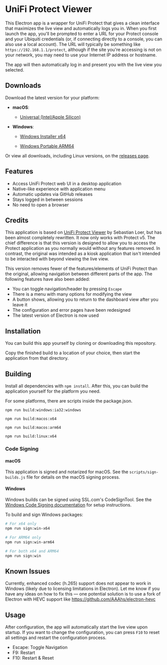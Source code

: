 # UniFi Protect Viewer

This Electron app is a wrapper for UniFi Protect that gives a clean interface that maximizes the live view and automatically logs you in. When you first launch the app, you'll be prompted to enter a URL for your Protect console and your Ubiquiti credentials (or, if connecting directly to a console, you can also use a local account). The URL will typically be something like `https://192.168.1.1/protect`, although if the site you're accessing is not on your network, you may need to use your Internet IP address or hostname.

The app will then automatically log in and present you with the live view you selected.

## Downloads

Download the latest version for your platform:

- **macOS**:

  - [Universal (Intel/Apple Silicon)](https://github.com/jdlien/unifi-protect-viewer/releases/latest/download/UniFi-Protect-Viewer-universal.dmg)

- **Windows**:

  - [Windows Installer x64](https://github.com/jdlien/unifi-protect-viewer/releases/latest/download/UniFi-Protect-Viewer-Setup-x64.exe)

  - [Windows Portable ARM64](https://github.com/jdlien/unifi-protect-viewer/releases/latest/download/UniFi-Protect-Viewer-arm64-win.zip)

Or view all downloads, including Linux versions, on the [releases page](https://github.com/jdlien/unifi-protect-viewer/releases/latest).

## Features

- Access UniFi Protect web UI in a desktop application
- Native-like experience with application menu
- Automatic updates via GitHub releases
- Stays logged in between sessions
- No need to open a browser

<!-- I'm not sure if this is really needed
## GitHub Authentication for Updates

To enable automatic updates from GitHub, you need to:

1. Create a GitHub Personal Access Token (PAT) at https://github.com/settings/tokens with "repo" scope
2. Set the token as GH_TOKEN environment variable when running the app
3. Or add it to a `.env` file in the root directory:
   ```
   GH_TOKEN=your_token_here
   ```

Without a valid GitHub token, the application will still work, but it won't be able to check for or download updates.
-->

## Credits

This application is based on [UniFi Protect Viewer](https://github.com/digital195/unifi-protect-viewer) by Sebastian Loer, but has been almost completely rewritten. It now only works with Protect v5. The chief difference is that this version is designed to allow you to access the Protect application as you normally would without any features removed. In contrast, the original was intended as a kiosk application that isn't intended to be interacted with beyond viewing the live view.

This version removes fewer of the features/elements of UniFi Protect than the original, allowing navigation between different parts of the app. The following features have also been added:

- You can toggle navigation/header by pressing `Escape`
- There is a menu with many options for modifying the view
- A button shows, allowing you to return to the dashboard view after you leave it
- The configuration and error pages have been redesigned
- The latest version of Electron is now used

## Installation

You can build this app yourself by cloning or downloading this repository.

Copy the finished build to a location of your choice, then start the application from that directory.

## Building

Install all dependencies with `npm install`. After this, you can build the application yourself for the platform you need.

For some platforms, there are scripts inside the package.json.

`npm run build:windows:ia32:windows`

`npm run build:macos:x64`

`npm run build:macos:arm64`

`npm run build:linux:x64`

### Code Signing

#### macOS

This application is signed and notarized for macOS. See the `scripts/sign-builds.js` file for details on the macOS signing process.

#### Windows

Windows builds can be signed using SSL.com's CodeSignTool. See the [Windows Code Signing documentation](./docs/windows-signing.md) for setup instructions.

To build and sign Windows packages:

```bash
# For x64 only
npm run sign:win-x64

# For ARM64 only
npm run sign:win-arm64

# For both x64 and ARM64
npm run sign:win
```

## Known Issues

Currently, enhanced codec (h.265) support does not appear to work in Windows (likely due to licensing limitations in Electron). Let me know if you have any ideas on how to fix this — one potential solution is to use a fork of Electron with HEVC support like https://github.com/AAAhs/electron-hevc

## Usage

After configuration, the app will automatically start the live view upon startup. If you want to change the configuration, you can press `F10` to reset all settings and restart the configuration process.

- Escape: Toggle Navigation
- F9: Restart
- F10: Restart & Reset
